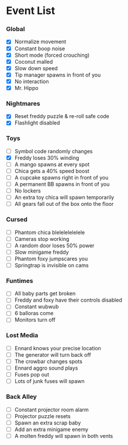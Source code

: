 # Event List

### Global
- [x] Normalize movement
- [x] Constant boop noise
- [x] Short mode (forced crouching)
- [x] Coconut malled
- [x] Slow down speed
- [x] Tip manager spawns in front of you
- [x] No interaction
- [x] Mr. Hippo

### Nightmares
- [x] Reset freddy puzzle & re-roll safe code
- [x] Flashlight disabled

### Toys
- [ ] Symbol code randomly changes
- [x] Freddy loses 30% winding
- [ ] A mango spawns at every spot
- [ ] Chica gets a 40% speed boost
- [ ] A cupcake spawns right in front of you
- [ ] A permanent BB spawns in front of you
- [ ] No lockers
- [ ] An extra toy chica will spawn temporarily
- [ ] All gears fall out of the box onto the floor

### Cursed
- [ ] Phantom chica blelelelelelele
- [ ] Cameras stop working
- [ ] A random door loses 50% power
- [ ] Slow minigame freddy
- [ ] Phantom foxy jumpscares you
- [ ] Springtrap is invisible on cams

### Funtimes
- [ ] All baby parts get broken
- [ ] Freddy and foxy have their controls disabled
- [ ] Constant wubwub
- [ ] 6 balloras come
- [ ] Monitors turn off

### Lost Media
- [ ] Ennard knows your precise location
- [ ] The generator will turn back off
- [ ] The crowbar changes spots
- [ ] Ennard aggro sound plays
- [ ] Fuses pop out
- [ ] Lots of junk fuses will spawn

### Back Alley
- [ ] Constant projector room alarm
- [ ] Projector puzzle resets
- [ ] Spawn an extra scrap baby
- [ ] Add an extra minigame enemy
- [ ] A molten freddy will spawn in both vents
